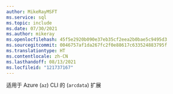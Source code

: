```yaml
---
author: MikeRayMSFT
ms.service: sql
ms.topic: include
ms.date: 07/30/2021
ms.author: mikeray
ms.openlocfilehash: 45f5e2920b090e37eb35cf2eea2b0bae5c9495d3
ms.sourcegitcommit: 0046757af1da267fc2f0e88617c633524883795f
ms.translationtype: HT
ms.contentlocale: zh-CN
ms.lasthandoff: 08/13/2021
ms.locfileid: "121737167"
---
```

适用于 Azure (`az`) CLI 的 (`arcdata`) 扩展
